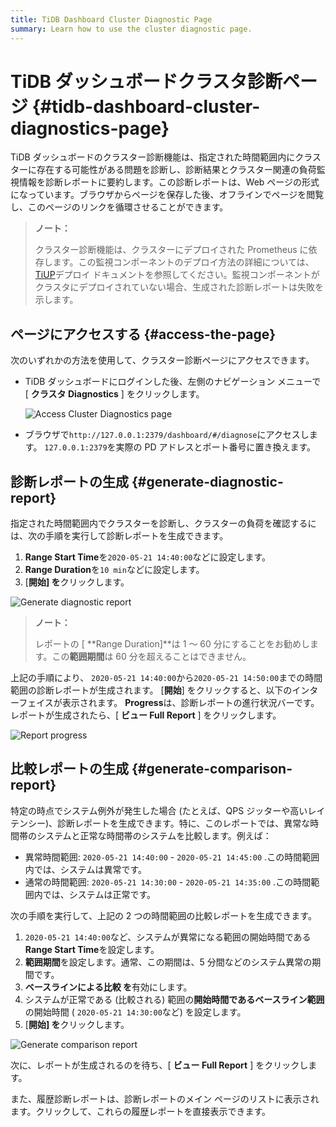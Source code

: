 ```yaml
---
title: TiDB Dashboard Cluster Diagnostic Page
summary: Learn how to use the cluster diagnostic page.
---
```


# TiDB ダッシュボードクラスタ診断ページ {#tidb-dashboard-cluster-diagnostics-page}

TiDB ダッシュボードのクラスター診断機能は、指定された時間範囲内にクラスターに存在する可能性がある問題を診断し、診断結果とクラスター関連の負荷監視情報を診断レポートに要約します。この診断レポートは、Web ページの形式になっています。ブラウザからページを保存した後、オフラインでページを閲覧し、このページのリンクを循環させることができます。

> **ノート：**
>
> クラスター診断機能は、クラスターにデプロイされた Prometheus に依存します。この監視コンポーネントのデプロイ方法の詳細については、 [TiUP](/tiup/tiup-overview.md)デプロイ ドキュメントを参照してください。監視コンポーネントがクラスタにデプロイされていない場合、生成された診断レポートは失敗を示します。

## ページにアクセスする {#access-the-page}

次のいずれかの方法を使用して、クラスター診断ページにアクセスできます。

-   TiDB ダッシュボードにログインした後、左側のナビゲーション メニューで [ **クラスタ Diagnostics** ] をクリックします。

    ![Access Cluster Diagnostics page](https://download.pingcap.com/images/docs/dashboard/dashboard-diagnostics-access.png)

-   ブラウザで`http://127.0.0.1:2379/dashboard/#/diagnose`にアクセスします。 `127.0.0.1:2379`を実際の PD アドレスとポート番号に置き換えます。

## 診断レポートの生成 {#generate-diagnostic-report}

指定された時間範囲内でクラスターを診断し、クラスターの負荷を確認するには、次の手順を実行して診断レポートを生成できます。

1.  **Range Start Time**を`2020-05-21 14:40:00`などに設定します。
2.  **Range Duration**を`10 min`などに設定します。
3.  [**開始] を**クリックします。

![Generate diagnostic report](https://download.pingcap.com/images/docs/dashboard/dashboard-diagnostics-gen-report.png)

> **ノート：**
>
> レポートの [ **Range Duration]**は 1 ～ 60 分にすることをお勧めします。この<strong>範囲期間</strong>は 60 分を超えることはできません。

上記の手順により、 `2020-05-21 14:40:00`から`2020-05-21 14:50:00`までの時間範囲の診断レポートが生成されます。 [**開始**] をクリックすると、以下のインターフェイスが表示されます。 <strong>Progress</strong>は、診断レポートの進行状況バーです。レポートが生成されたら、[ <strong>ビュー Full Report</strong> ] をクリックします。

![Report progress](https://download.pingcap.com/images/docs/dashboard/dashboard-diagnostics-gen-process.png)

## 比較レポートの生成 {#generate-comparison-report}

特定の時点でシステム例外が発生した場合 (たとえば、QPS ジッターや高いレイテンシー)、診断レポートを生成できます。特に、このレポートでは、異常な時間帯のシステムと正常な時間帯のシステムを比較します。例えば：

-   異常時間範囲: `2020-05-21 14:40:00` - `2020-05-21 14:45:00` .この時間範囲内では、システムは異常です。
-   通常の時間範囲: `2020-05-21 14:30:00` - `2020-05-21 14:35:00` .この時間範囲内では、システムは正常です。

次の手順を実行して、上記の 2 つの時間範囲の比較レポートを生成できます。

1.  `2020-05-21 14:40:00`など、システムが異常になる範囲の開始時間である**Range Start Time**を設定します。
2.  **範囲期間**を設定します。通常、この期間は、5 分間などのシステム異常の期間です。
3.  **ベースラインによる比較 を**有効にします。
4.  システムが正常である (比較される) 範囲の**開始時間であるベースライン範囲**の開始時間 ( `2020-05-21 14:30:00`など) を設定します。
5.  [**開始] を**クリックします。

![Generate comparison report](https://download.pingcap.com/images/docs/dashboard/dashboard-diagnostics-gen-compare-report.png)

次に、レポートが生成されるのを待ち、[ **ビュー Full Report** ] をクリックします。

また、履歴診断レポートは、診断レポートのメイン ページのリストに表示されます。クリックして、これらの履歴レポートを直接表示できます。
